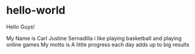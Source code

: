 # hello-world
Hello Guys!

My Name is Carl Justine Sernadilla i like playing basketball and playing online games
My motto is A little progress each day adds up to big results
